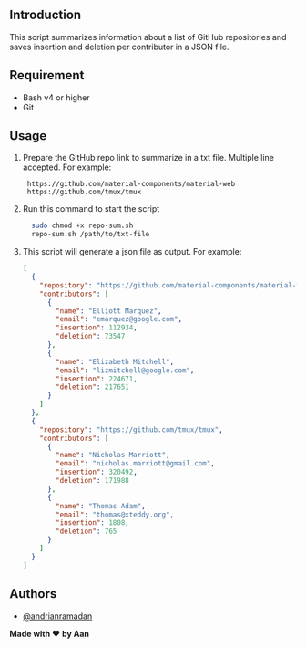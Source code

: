 ## Introduction

This script summarizes information about a list of GitHub repositories and saves insertion and deletion per contributor in a JSON file.

## Requirement

- Bash v4 or higher
- Git

## Usage

1. Prepare the GitHub repo link to summarize in a txt file. Multiple line accepted. For example:
   ```
    https://github.com/material-components/material-web
    https://github.com/tmux/tmux
   ```
2. Run this command to start the script
   ```bash
     sudo chmod +x repo-sum.sh
     repo-sum.sh /path/to/txt-file
   ```
3. This script will generate a json file as output. For example:
   ```json
   [
     {
       "repository": "https://github.com/material-components/material-web",
       "contributors": [
         {
           "name": "Elliott Marquez",
           "email": "emarquez@google.com",
           "insertion": 112934,
           "deletion": 73547
         },
         {
           "name": "Elizabeth Mitchell",
           "email": "lizmitchell@google.com",
           "insertion": 224671,
           "deletion": 217651
         }
       ]
     },
     {
       "repository": "https://github.com/tmux/tmux",
       "contributors": [
         {
           "name": "Nicholas Marriott",
           "email": "nicholas.marriott@gmail.com",
           "insertion": 320492,
           "deletion": 171988
         },
         {
           "name": "Thomas Adam",
           "email": "thomas@xteddy.org",
           "insertion": 1808,
           "deletion": 765
         }
       ]
     }
   ]
   ```

## Authors

- [@andrianramadan](https://www.github.com/andrianramadan)

**Made with ❤️ by Aan**

